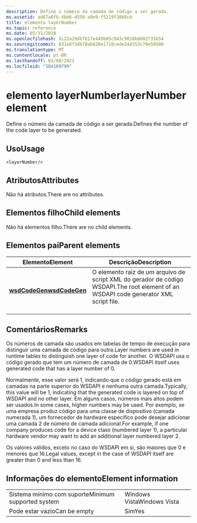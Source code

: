 ```yaml
---
description: Define o número da camada de código a ser gerada.
ms.assetid: ad67a6fb-4bb6-4550-a9e9-f5219f3868c6
title: elemento layerNumber
ms.topic: reference
ms.date: 05/31/2018
ms.openlocfilehash: 5c22a20db7817e449b05c943c9016b6002f35b54
ms.sourcegitcommit: 831e8f3db78ab820e1710cede244553c70e50500
ms.translationtype: MT
ms.contentlocale: pt-BR
ms.lasthandoff: 01/08/2021
ms.locfileid: "104169799"
---
```

# <a name="layernumber-element"></a><span data-ttu-id="f3dd7-103">elemento layerNumber</span><span class="sxs-lookup"><span data-stu-id="f3dd7-103">layerNumber element</span></span>

<span data-ttu-id="f3dd7-104">Define o número da camada de código a ser gerada.</span><span class="sxs-lookup"><span data-stu-id="f3dd7-104">Defines the number of the code layer to be generated.</span></span>

## <a name="usage"></a><span data-ttu-id="f3dd7-105">Uso</span><span class="sxs-lookup"><span data-stu-id="f3dd7-105">Usage</span></span>

``` syntax
<layerNumber/>
```

## <a name="attributes"></a><span data-ttu-id="f3dd7-106">Atributos</span><span class="sxs-lookup"><span data-stu-id="f3dd7-106">Attributes</span></span>

<span data-ttu-id="f3dd7-107">Não há atributos.</span><span class="sxs-lookup"><span data-stu-id="f3dd7-107">There are no attributes.</span></span>

## <a name="child-elements"></a><span data-ttu-id="f3dd7-108">Elementos filho</span><span class="sxs-lookup"><span data-stu-id="f3dd7-108">Child elements</span></span>

<span data-ttu-id="f3dd7-109">Não há elementos filho.</span><span class="sxs-lookup"><span data-stu-id="f3dd7-109">There are no child elements.</span></span>

## <a name="parent-elements"></a><span data-ttu-id="f3dd7-110">Elementos pai</span><span class="sxs-lookup"><span data-stu-id="f3dd7-110">Parent elements</span></span>



| <span data-ttu-id="f3dd7-111">Elemento</span><span class="sxs-lookup"><span data-stu-id="f3dd7-111">Element</span></span>                                     | <span data-ttu-id="f3dd7-112">Descrição</span><span class="sxs-lookup"><span data-stu-id="f3dd7-112">Description</span></span>                                                                          |
|---------------------------------------------|--------------------------------------------------------------------------------------|
| [<span data-ttu-id="f3dd7-113">**wsdCodeGen**</span><span class="sxs-lookup"><span data-stu-id="f3dd7-113">**wsdCodeGen**</span></span>](wsdcodegen.md)<br/> | <span data-ttu-id="f3dd7-114">O elemento raiz de um arquivo de script XML do gerador de código WSDAPI.</span><span class="sxs-lookup"><span data-stu-id="f3dd7-114">The root element of an WSDAPI code generator XML script file.</span></span><br/> <br/> |



## <a name="remarks"></a><span data-ttu-id="f3dd7-115">Comentários</span><span class="sxs-lookup"><span data-stu-id="f3dd7-115">Remarks</span></span>

<span data-ttu-id="f3dd7-116">Os números de camada são usados em tabelas de tempo de execução para distinguir uma camada de código para outra.</span><span class="sxs-lookup"><span data-stu-id="f3dd7-116">Layer numbers are used in runtime tables to distinguish one layer of code for another.</span></span> <span data-ttu-id="f3dd7-117">O WSDAPI usa o código gerado que tem um número de camada de 0.</span><span class="sxs-lookup"><span data-stu-id="f3dd7-117">WSDAPI itself uses generated code that has a layer number of 0.</span></span>

<span data-ttu-id="f3dd7-118">Normalmente, esse valor será 1, indicando que o código gerado está em camadas na parte superior do WSDAPI e nenhuma outra camada.</span><span class="sxs-lookup"><span data-stu-id="f3dd7-118">Typically, this value will be 1, indicating that the generated code is layered on top of WSDAPI and no other layer.</span></span> <span data-ttu-id="f3dd7-119">Em alguns casos, números mais altos podem ser usados.</span><span class="sxs-lookup"><span data-stu-id="f3dd7-119">In some cases, higher numbers may be used.</span></span> <span data-ttu-id="f3dd7-120">Por exemplo, se uma empresa produz código para uma classe de dispositivo (camada numerada 1), um fornecedor de hardware específico pode desejar adicionar uma camada 2 de número de camada adicional.</span><span class="sxs-lookup"><span data-stu-id="f3dd7-120">For example, if one company produces code for a device class (numbered layer 1), a particular hardware vendor may want to add an additional layer numbered layer 2.</span></span>

<span data-ttu-id="f3dd7-121">Os valores válidos, exceto no caso do WSDAPI em si, são maiores que 0 e menores que 16.</span><span class="sxs-lookup"><span data-stu-id="f3dd7-121">Legal values, except in the case of WSDAPI itself are greater than 0 and less than 16.</span></span>

## <a name="element-information"></a><span data-ttu-id="f3dd7-122">Informações do elemento</span><span class="sxs-lookup"><span data-stu-id="f3dd7-122">Element information</span></span>



|                                     |               |
|-------------------------------------|---------------|
| <span data-ttu-id="f3dd7-123">Sistema mínimo com suporte</span><span class="sxs-lookup"><span data-stu-id="f3dd7-123">Minimum supported system</span></span><br/> | <span data-ttu-id="f3dd7-124">Windows Vista</span><span class="sxs-lookup"><span data-stu-id="f3dd7-124">Windows Vista</span></span> |
| <span data-ttu-id="f3dd7-125">Pode estar vazio</span><span class="sxs-lookup"><span data-stu-id="f3dd7-125">Can be empty</span></span>                        | <span data-ttu-id="f3dd7-126">Sim</span><span class="sxs-lookup"><span data-stu-id="f3dd7-126">Yes</span></span>           |



 

 




